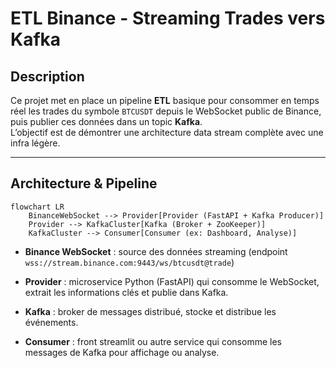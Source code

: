 # ETL Binance - Streaming Trades vers Kafka

## Description

Ce projet met en place un pipeline **ETL** basique pour consommer en temps réel les trades du symbole `BTCUSDT` depuis le WebSocket public de Binance, puis publier ces données dans un topic **Kafka**.  
L’objectif est de démontrer une architecture data stream complète avec une infra légère.

---

## Architecture & Pipeline

```mermaid
flowchart LR
    BinanceWebSocket --> Provider[Provider (FastAPI + Kafka Producer)]
    Provider --> KafkaCluster[Kafka (Broker + ZooKeeper)]
    KafkaCluster --> Consumer[Consumer (ex: Dashboard, Analyse)]
```

- **Binance WebSocket** : source des données streaming (endpoint `wss://stream.binance.com:9443/ws/btcusdt@trade`)

- **Provider** : microservice Python (FastAPI) qui consomme le WebSocket, extrait les informations clés et publie dans Kafka.

- **Kafka** : broker de messages distribué, stocke et distribue les événements.

- **Consumer** : front streamlit ou autre service qui consomme les messages de Kafka pour affichage ou analyse.

